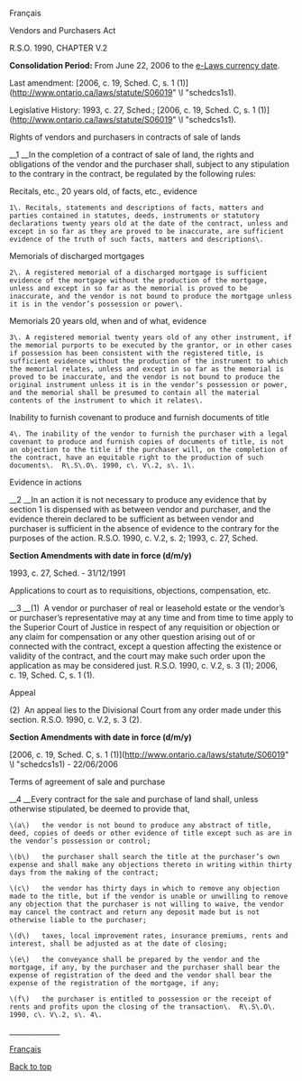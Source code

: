 [<a id="Top"></a>Français](http://www.ontario.ca/fr/lois/loi/90v02)

Vendors and Purchasers Act

R\.S\.O\. 1990, CHAPTER V\.2

__Consolidation Period:__  From June 22, 2006 to the [e\-Laws currency date](http://www.e-laws.gov.on.ca/navigation?file=currencyDates&lang=en)\.

Last amendment: [2006, c\. 19, Sched\. C, s\. 1 \(1\)](http://www.ontario.ca/laws/statute/S06019" \l "schedcs1s1)\.

Legislative History: 1993, c\. 27, Sched\.; [2006, c\. 19, Sched\. C, s\. 1 \(1\)](http://www.ontario.ca/laws/statute/S06019" \l "schedcs1s1)\.

Rights of vendors and purchasers in contracts of sale of lands

__1 __In the completion of a contract of sale of land, the rights and obligations of the vendor and the purchaser shall, subject to any stipulation to the contrary in the contract, be regulated by the following rules:

Recitals, etc\., 20 years old, of facts, etc\., evidence

	1\.	Recitals, statements and descriptions of facts, matters and parties contained in statutes, deeds, instruments or statutory declarations twenty years old at the date of the contract, unless and except in so far as they are proved to be inaccurate, are sufficient evidence of the truth of such facts, matters and descriptions\.

Memorials of discharged mortgages

	2\.	A registered memorial of a discharged mortgage is sufficient evidence of the mortgage without the production of the mortgage, unless and except in so far as the memorial is proved to be inaccurate, and the vendor is not bound to produce the mortgage unless it is in the vendor’s possession or power\.

Memorials 20 years old, when and of what, evidence

	3\.	A registered memorial twenty years old of any other instrument, if the memorial purports to be executed by the grantor, or in other cases if possession has been consistent with the registered title, is sufficient evidence without the production of the instrument to which the memorial relates, unless and except in so far as the memorial is proved to be inaccurate, and the vendor is not bound to produce the original instrument unless it is in the vendor’s possession or power, and the memorial shall be presumed to contain all the material contents of the instrument to which it relates\.

Inability to furnish covenant to produce and furnish documents of title

	4\.	The inability of the vendor to furnish the purchaser with a legal covenant to produce and furnish copies of documents of title, is not an objection to the title if the purchaser will, on the completion of the contract, have an equitable right to the production of such documents\.  R\.S\.O\. 1990, c\. V\.2, s\. 1\.

Evidence in actions

__2 __In an action it is not necessary to produce any evidence that by section 1 is dispensed with as between vendor and purchaser, and the evidence therein declared to be sufficient as between vendor and purchaser is sufficient in the absence of evidence to the contrary for the purposes of the action\.  R\.S\.O\. 1990, c\. V\.2, s\. 2; 1993, c\. 27, Sched\.

__Section Amendments with date in force \(d/m/y\)__

1993, c\. 27, Sched\. \- 31/12/1991

Applications to court as to requisitions, objections, compensation, etc\.

__3 __\(1\)  A vendor or purchaser of real or leasehold estate or the vendor’s or purchaser’s representative may at any time and from time to time apply to the Superior Court of Justice in respect of any requisition or objection or any claim for compensation or any other question arising out of or connected with the contract, except a question affecting the existence or validity of the contract, and the court may make such order upon the application as may be considered just\.  R\.S\.O\. 1990, c\. V\.2, s\. 3 \(1\); 2006, c\. 19, Sched\. C, s\. 1 \(1\)\.

Appeal

\(2\)  An appeal lies to the Divisional Court from any order made under this section\.  R\.S\.O\. 1990, c\. V\.2, s\. 3 \(2\)\.

__Section Amendments with date in force \(d/m/y\)__

[2006, c\. 19, Sched\. C, s\. 1 \(1\)](http://www.ontario.ca/laws/statute/S06019" \l "schedcs1s1) \- 22/06/2006

Terms of agreement of sale and purchase

__4 __Every contract for the sale and purchase of land shall, unless otherwise stipulated, be deemed to provide that,

	\(a\)	the vendor is not bound to produce any abstract of title, deed, copies of deeds or other evidence of title except such as are in the vendor’s possession or control;

	\(b\)	the purchaser shall search the title at the purchaser’s own expense and shall make any objections thereto in writing within thirty days from the making of the contract;

	\(c\)	the vendor has thirty days in which to remove any objection made to the title, but if the vendor is unable or unwilling to remove any objection that the purchaser is not willing to waive, the vendor may cancel the contract and return any deposit made but is not otherwise liable to the purchaser;

	\(d\)	taxes, local improvement rates, insurance premiums, rents and interest, shall be adjusted as at the date of closing;

	\(e\)	the conveyance shall be prepared by the vendor and the mortgage, if any, by the purchaser and the purchaser shall bear the expense of registration of the deed and the vendor shall bear the expense of the registration of the mortgage, if any;

	\(f\)	the purchaser is entitled to possession or the receipt of rents and profits upon the closing of the transaction\.  R\.S\.O\. 1990, c\. V\.2, s\. 4\.

\_\_\_\_\_\_\_\_\_\_\_\_\_\_

[Français](http://www.ontario.ca/fr/lois/loi/90v02)

[Back to top](#Top)

